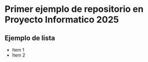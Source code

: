 # Primer ejemplo de repositorio en Proyecto Informatico 2025

## Ejemplo de lista
* Item 1
* Item 2
